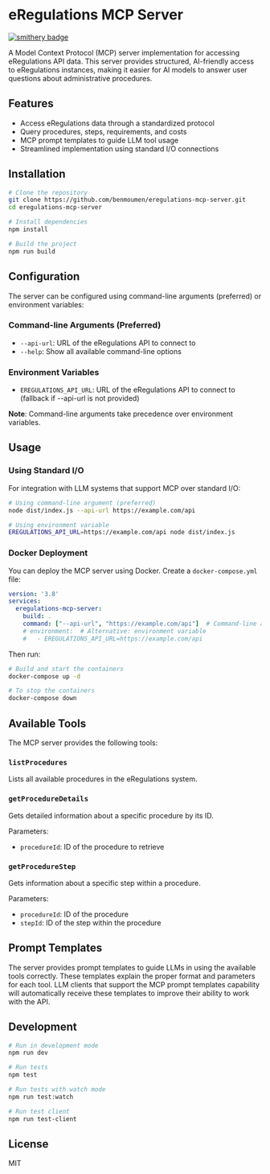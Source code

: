 # eRegulations MCP Server

[![smithery badge](https://smithery.ai/badge/@unctad-ai/eregulations-mcp-server)](https://smithery.ai/server/@unctad-ai/eregulations-mcp-server)

A Model Context Protocol (MCP) server implementation for accessing eRegulations API data. This server provides structured, AI-friendly access to eRegulations instances, making it easier for AI models to answer user questions about administrative procedures.

## Features

- Access eRegulations data through a standardized protocol
- Query procedures, steps, requirements, and costs
- MCP prompt templates to guide LLM tool usage
- Streamlined implementation using standard I/O connections

## Installation

```bash
# Clone the repository
git clone https://github.com/benmoumen/eregulations-mcp-server.git
cd eregulations-mcp-server

# Install dependencies
npm install

# Build the project
npm run build
```

## Configuration

The server can be configured using command-line arguments (preferred) or environment variables:

### Command-line Arguments (Preferred)
- `--api-url`: URL of the eRegulations API to connect to
- `--help`: Show all available command-line options

### Environment Variables
- `EREGULATIONS_API_URL`: URL of the eRegulations API to connect to (fallback if --api-url is not provided)

**Note**: Command-line arguments take precedence over environment variables.

## Usage

### Using Standard I/O

For integration with LLM systems that support MCP over standard I/O:

```bash
# Using command-line argument (preferred)
node dist/index.js --api-url https://example.com/api

# Using environment variable
EREGULATIONS_API_URL=https://example.com/api node dist/index.js
```

### Docker Deployment

You can deploy the MCP server using Docker. Create a `docker-compose.yml` file:

```yaml
version: '3.8'
services:
  eregulations-mcp-server:
    build: .
    command: ["--api-url", "https://example.com/api"]  # Command-line args (preferred)
    # environment:  # Alternative: environment variable
    #   - EREGULATIONS_API_URL=https://example.com/api
```

Then run:

```bash
# Build and start the containers
docker-compose up -d

# To stop the containers
docker-compose down
```

## Available Tools

The MCP server provides the following tools:

### `listProcedures`

Lists all available procedures in the eRegulations system.

### `getProcedureDetails`

Gets detailed information about a specific procedure by its ID.

Parameters:
- `procedureId`: ID of the procedure to retrieve

### `getProcedureStep`

Gets information about a specific step within a procedure.

Parameters:
- `procedureId`: ID of the procedure
- `stepId`: ID of the step within the procedure

## Prompt Templates

The server provides prompt templates to guide LLMs in using the available tools correctly. These templates explain the proper format and parameters for each tool. LLM clients that support the MCP prompt templates capability will automatically receive these templates to improve their ability to work with the API.

## Development

```bash
# Run in development mode
npm run dev

# Run tests
npm test

# Run tests with watch mode
npm run test:watch

# Run test client
npm run test-client
```

## License

MIT